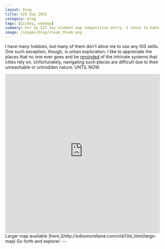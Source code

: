```yaml
---
layout: blog
title: GIS Day 2015
category: blog
tags: [gisday, webmap] 
summary: For my GIS day student map competition entry, I chose to make a map of the UIUC Steam tunnels.
image: /images/blog/steam_thumb.png
---
```


I have many hobbies, but many of them don't allow me to use any GIS skills. One such exception, though, is urban exploration.
I like to appreciate the places that no one ever goes and be [reminded](https://youtu.be/Ny_mr3QX9Q8?t=110) of the intricate systems that cities rely on. Unfortunately,
navigating such places are difficult due to their unreachable or untrodden nature. UNTIL NOW.

<iframe width="100%" height="520" frameborder="0" src="https://edisonorellanacom.cartodb.com/viz/d2d40440-8444-11e5-b04c-0ea31932ec1d/embed_map" allowfullscreen webkitallowfullscreen mozallowfullscreen oallowfullscreen msallowfullscreen></iframe>
Larger map available [here.](http://edisonorellana.com/old/Old_html/large-map)
Go forth and explore!
---